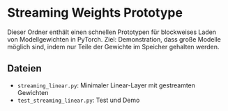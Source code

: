 # Streaming Weights Prototype

Dieser Ordner enthält einen schnellen Prototypen für blockweises Laden von Modellgewichten in PyTorch. Ziel: Demonstration, dass große Modelle möglich sind, indem nur Teile der Gewichte im Speicher gehalten werden.

## Dateien
- `streaming_linear.py`: Minimaler Linear-Layer mit gestreamten Gewichten
- `test_streaming_linear.py`: Test und Demo
